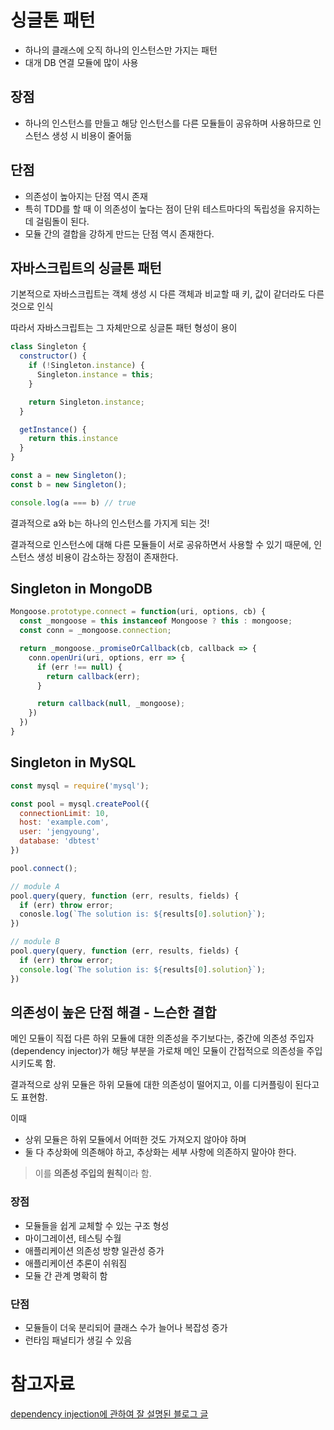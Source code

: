# 싱글톤 패턴

+ 하나의 클래스에 오직 하나의 인스턴스만 가지는 패턴
+ 대개 DB 연결 모듈에 많이 사용

## 장점

+ 하나의 인스턴스를 만들고 해당 인스턴스를 다른 모듈들이 공유하며 사용하므로 인스턴스 생성 시 비용이 줄어듦

## 단점    

+ 의존성이 높아지는 단점 역시 존재
+ 특히 TDD를 할 때 이 의존성이 높다는 점이 단위 테스트마다의 독립성을 유지하는데 걸림돌이 된다.
+ 모듈 간의 결합을 강하게 만드는 단점 역시 존재한다.

## 자바스크립트의 싱글톤 패턴

기본적으로 자바스크립트는 객체 생성 시 다른 객체과 비교할 때 키, 값이 같더라도 다른 것으로 인식

따라서 자바스크립트는 그 자체만으로 싱글톤 패턴 형성이 용이

```js
class Singleton {
  constructor() {
    if (!Singleton.instance) {
      Singleton.instance = this;
    }

    return Singleton.instance;
  }

  getInstance() {
    return this.instance
  }
}

const a = new Singleton();
const b = new Singleton();

console.log(a === b) // true
```

결과적으로 a와 b는 하나의 인스턴스를 가지게 되는 것!

결과적으로 인스턴스에 대해 다른 모듈들이 서로 공유하면서 사용할 수 있기 때문에, 인스턴스 생성 비용이 감소하는 장점이 존재한다.

## Singleton in MongoDB

```js
Mongoose.prototype.connect = function(uri, options, cb) {
  const _mongoose = this instanceof Mongoose ? this : mongoose;
  const conn = _mongoose.connection;

  return _mongoose._promiseOrCallback(cb, callback => {
    conn.openUri(uri, options, err => {
      if (err !== null) {
        return callback(err);
      }

      return callback(null, _mongoose);
    })
  })
}
```

## Singleton in MySQL
```js
const mysql = require('mysql');

const pool = mysql.createPool({
  connectionLimit: 10, 
  host: 'example.com',
  user: 'jengyoung',
  database: 'dbtest'
})

pool.connect();

// module A
pool.query(query, function (err, results, fields) {
  if (err) throw error;
  conosle.log(`The solution is: ${results[0].solution}`);
})

// module B
pool.query(query, function (err, results, fields) {
  if (err) throw error;
  console.log(`The solution is: ${results[0].solution}`);
})
```

## 의존성이 높은 단점 해결 - 느슨한 결합

메인 모듈이 직접 다른 하위 모듈에 대한 의존성을 주기보다는, 중간에 의존성 주입자(dependency injector)가 해당 부분을 가로채 메인 모듈이 간접적으로 의존성을 주입시키도록 함.

결과적으로 상위 모듈은 하위 모듈에 대한 의존성이 떨어지고, 이를 디커플링이 된다고도 표현함.

이때   
+ 상위 모듈은 하위 모듈에서 어떠한 것도 가져오지 않아야 하며
+ 둘 다 추상화에 의존해야 하고, 추상화는 세부 사항에 의존하지 말아야 한다.

> 이를 **의존성 주입의 원칙**이라 함.
### 장점

+ 모듈들을 쉽게 교체할 수 있는 구조 형성
+ 마이그레이션, 테스팅 수월
+ 애플리케이션 의존성 방향 일관성 증가
+ 애플리케이션 추론이 쉬워짐
+ 모듈 간 관계 명확히 함
  
### 단점
+ 모듈들이 더욱 분리되어 클래스 수가 늘어나 복잡성 증가
+ 런타임 패널티가 생길 수 있음


# 참고자료

[dependency injection에 관하여 잘 설명된 블로그 글](https://tecoble.techcourse.co.kr/post/2021-04-27-dependency-injection/)

